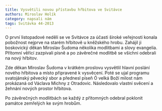 ```yaml
---
title: Vysvětili novou přístavbu hřbitova ve Svitávce
authors: Miroslav Holík
category: napsali nám
tags: Svitávka 44-2013
---
```


O první listopadové neděli se ve Svitávce za účasti široké veřejnosti konala pobožnost nejprve na starém hřbitově u kněžského hrobu. Zahájil ji boskovický děkan Miroslav Šudoma několika modlitbami a slovy evangelia. Přítomní věřící zazpívali písně a po závěrečné modlitbě se všichni odebrali na nový hřbitov.

Zde děkan Miroslav Šudoma v krátkém proslovu vysvětlil hlavní poslání nového hřbitova a místo připravené k vysvěcení. Poté se ujal programu svatojánský pěvecký sbor a přednesl píseň Ó velká Boží milost nám prokázaná od Václava Michny z Otradovic. Následovalo vlastní svěcení a žehnání nových prostor hřbitova. 

Po závěrečných modlitbách se každý z přítomných odebral poklonit památce zemřelých ke svým hrobům.